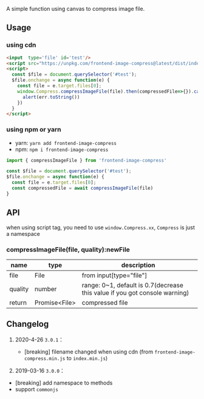 A simple function using canvas to compress image file.


## Usage
### using cdn
```html
<input  type='file' id='test'/>
<script src="https://unpkg.com/frontend-image-compress@latest/dist/index.min.js"></script>
<script>
  const $file = document.querySelector('#test');
  $file.onchange = async function(e) {
    const file = e.target.files[0];
    window.Compress.compressImageFile(file).then(compressedFile=>{}).catch(err=>{
      alert(err.toString())
    })
  }
</script>
```
### using npm or yarn
- yarn: `yarn add frontend-image-compress`
- npm: `npm i frontend-image-compress`
```js
import { compressImageFile } from 'frontend-image-compress'

const $file = document.querySelector('#test');
$file.onchange = async function(e) {
  const file = e.target.files[0];
  const compressedFile = await compressImageFile(file)
}
```

## API
when using script tag, you need to use `window.Compress.xx`, `Compress` is just a namespace
### compressImageFile(file, quality):newFile
name | type  | description
---|---| ---
file | File | from input[type="file"]
quality | number |  range: 0~1, default is 0.7(decrease this value if you got console warning)
return | Promise\<File\> | compressed file

## Changelog
1. 2020-4-26 `3.0.1`：
    - \[breaking] filename changed when using cdn (from `frontend-image-compress.min.js` to `index.min.js`) 
      
1. 2019-03-16 `3.0.0`：
  - \[breaking] add namespace to methods 
  - support `commonjs`
